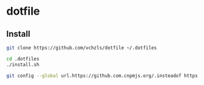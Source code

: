 # dotfile

## Install

```bash
git clone https://github.com/vchzls/dotfile ~/.dotfiles

cd .dotfiles
./install.sh
```

```bash
git config --global url.https://github.com.cnpmjs.org/.insteadof https://github.com/
```
